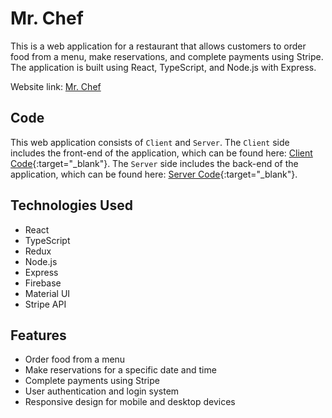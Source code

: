 # Mr. Chef

This is a web application for a restaurant that allows customers to order food from a menu, make reservations, and complete payments using Stripe. The application is built using React, TypeScript, and Node.js with Express.

Website link: [Mr. Chef](https://mrchef1.netlify.app/)

## Code

This web application consists of `Client` and `Server`. The `Client` side includes the front-end of the application, which can be found here: [Client Code](https://github.com/joydey100/mrchef){:target="\_blank"}. The `Server` side includes the back-end of the application, which can be found here: [Server Code](https://github.com/joydey100/mrchef-server){:target="\_blank"}.

## Technologies Used

- React
- TypeScript
- Redux
- Node.js
- Express
- Firebase
- Material UI
- Stripe API

## Features

- Order food from a menu
- Make reservations for a specific date and time
- Complete payments using Stripe
- User authentication and login system
- Responsive design for mobile and desktop devices
